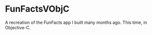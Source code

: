 # FunFactsVObjC
A recreation of the FunFacts app I built many months ago. This time, in Objective-C.
